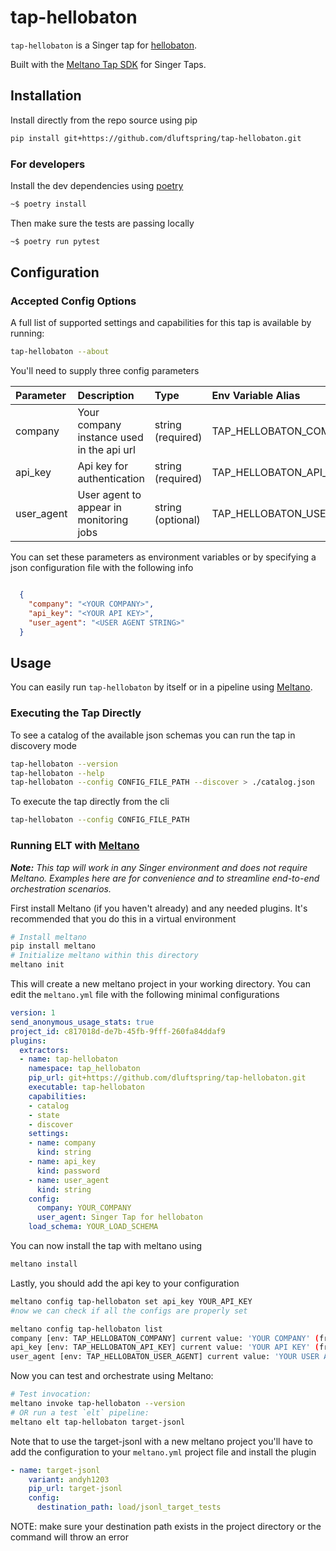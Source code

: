 # tap-hellobaton

`tap-hellobaton` is a Singer tap for [hellobaton](https://www.hellobaton.com/).

Built with the [Meltano Tap SDK](https://sdk.meltano.com) for Singer Taps.

## Installation

Install directly from the repo source using pip

```bash
pip install git+https://github.com/dluftspring/tap-hellobaton.git
```

### For developers

Install the dev dependencies using [poetry](https://python-poetry.org/)

```bash
~$ poetry install
```

Then make sure the tests are passing locally

```bash
~$ poetry run pytest
```


## Configuration

### Accepted Config Options

A full list of supported settings and capabilities for this
tap is available by running:

```bash
tap-hellobaton --about
```

You'll need to supply three config parameters

| Parameter | Description | Type | Env Variable Alias |
| :-------- | :---------- | :--- | :----------------- |
| company | Your company instance used in the api url | string (required) | TAP_HELLOBATON_COMPANY |
| api_key | Api key for authentication | string (required) | TAP_HELLOBATON_API_KEY |
| user_agent | User agent to appear in monitoring jobs | string (optional) | TAP_HELLOBATON_USER_AGENT |

You can set these parameters as environment variables or by specifying a json configuration file with the following info

```json

  {
    "company": "<YOUR COMPANY>",
    "api_key": "<YOUR API KEY>",
    "user_agent": "<USER AGENT STRING>"
  }
```

## Usage

You can easily run `tap-hellobaton` by itself or in a pipeline using [Meltano](https://meltano.com/).

### Executing the Tap Directly

To see a catalog of the available json schemas you can run the tap in discovery mode

```bash
tap-hellobaton --version
tap-hellobaton --help
tap-hellobaton --config CONFIG_FILE_PATH --discover > ./catalog.json
```

To execute the tap directly from the cli

```bash
tap-hellobaton --config CONFIG_FILE_PATH
```

### Running ELT with [Meltano](https://www.meltano.com)

_**Note:** This tap will work in any Singer environment and does not require Meltano.
Examples here are for convenience and to streamline end-to-end orchestration scenarios._

First install Meltano (if you haven't already) and any needed plugins. It's recommended that you do this in a virtual environment

```bash
# Install meltano
pip install meltano
# Initialize meltano within this directory
meltano init 
```

This will create a new meltano project in your working directory. You can edit the `meltano.yml` file with the following minimal configurations

```yaml
version: 1
send_anonymous_usage_stats: true
project_id: c817018d-de7b-45fb-9fff-260fa84ddaf9
plugins:
  extractors:
  - name: tap-hellobaton
    namespace: tap_hellobaton
    pip_url: git+https://github.com/dluftspring/tap-hellobaton.git
    executable: tap-hellobaton
    capabilities:
    - catalog
    - state
    - discover
    settings:
    - name: company
      kind: string
    - name: api_key
      kind: password
    - name: user_agent
      kind: string
    config:
      company: YOUR_COMPANY
      user_agent: Singer Tap for hellobaton
    load_schema: YOUR_LOAD_SCHEMA
```

You can now install the tap with meltano using

```bash
meltano install
```

Lastly, you should add the api key to your configuration

```bash
meltano config tap-hellobaton set api_key YOUR_API_KEY
#now we can check if all the configs are properly set

meltano config tap-hellobaton list
company [env: TAP_HELLOBATON_COMPANY] current value: 'YOUR COMPANY' (from `meltano.yml`)
api_key [env: TAP_HELLOBATON_API_KEY] current value: 'YOUR API KEY' (from `.env`)
user_agent [env: TAP_HELLOBATON_USER_AGENT] current value: 'YOUR USER AGENT' (from `meltano.yml`)
```

Now you can test and orchestrate using Meltano:

```bash
# Test invocation:
meltano invoke tap-hellobaton --version
# OR run a test `elt` pipeline:
meltano elt tap-hellobaton target-jsonl
```

Note that to use the target-jsonl with a new meltano project you'll have to add the configuration to your `meltano.yml` project file and install the plugin

```yaml
- name: target-jsonl
    variant: andyh1203
    pip_url: target-jsonl
    config:
      destination_path: load/jsonl_target_tests
```

NOTE: make sure your destination path exists in the project directory or the command will throw an error